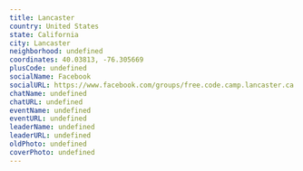 ```yaml
---
title: Lancaster
country: United States
state: California
city: Lancaster
neighborhood: undefined
coordinates: 40.03813, -76.305669
plusCode: undefined
socialName: Facebook
socialURL: https://www.facebook.com/groups/free.code.camp.lancaster.ca
chatName: undefined
chatURL: undefined
eventName: undefined
eventURL: undefined
leaderName: undefined
leaderURL: undefined
oldPhoto: undefined
coverPhoto: undefined
---
```

